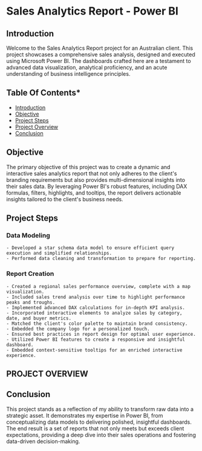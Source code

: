 
# Sales Analytics Report - Power BI 

## Introduction

Welcome to the Sales Analytics Report project for an Australian client. This project showcases a comprehensive sales analysis, designed and executed using Microsoft Power BI. The dashboards crafted here are a testament to advanced data visualization, analytical proficiency, and an acute understanding of business intelligence principles. 




## Table Of Contents*
- [Introduction](https://github.com/aym0ane/Sales-Analytics-Report/tree/main?tab=readme-ov-file#introduction)
- [Objective](https://github.com/aym0ane/Sales-Analytics-Report/tree/main?tab=readme-ov-file#objective)
- [Project Steps](https://github.com/aym0ane/Sales-Analytics-Report/tree/main?tab=readme-ov-file#data-modeling)
- [Project Overview](https://github.com/aym0ane/Sales-Analytics-Report/tree/main?tab=readme-ov-file#data-modeling)
- [Conclusion](https://github.com/aym0ane/Sales-Analytics-Report/tree/main?tab=readme-ov-file#objective)

## Objective 

The primary objective of this project was to create a dynamic and interactive sales analytics report that not only adheres to the client's branding requirements but also provides multi-dimensional insights into their sales data. By leveraging Power BI's robust features, including DAX formulas, filters, highlights, and tooltips, the report delivers actionable insights tailored to the client's business needs.

## Project Steps 
### Data Modeling 

    - Developed a star schema data model to ensure efficient query execution and simplified relationships.
    - Performed data cleaning and transformation to prepare for reporting.


### Report Creation 

    - Created a regional sales performance overview, complete with a map visualization.
    - Included sales trend analysis over time to highlight performance peaks and troughs.
    - Implemented advanced DAX calculations for in-depth KPI analysis.
    - Incorporated interactive elements to analyze sales by category, date, and buyer metrics.
    - Matched the client's color palette to maintain brand consistency.
    - Embedded the company logo for a personalized touch.
    - Ensured best practices in report design for optimal user experience.
    - Utilized Power BI features to create a responsive and insightful dashboard.
    - Embedded context-sensitive tooltips for an enriched interactive experience.




## PROJECT OVERVIEW 



## Conclusion

This project stands as a reflection of my ability to transform raw data into a strategic asset. It demonstrates my expertise in Power BI, from conceptualizing data models to delivering polished, insightful dashboards. The end result is a set of reports that not only meets but exceeds client expectations, providing a deep dive into their sales operations and fostering data-driven decision-making.


